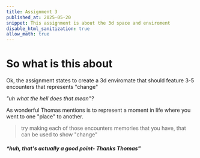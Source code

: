 ```yaml
---
title: Assignment 3
published_at: 2025-05-20
snippet: This assignment is about the 3d space and enviroment
disable_html_sanitization: true
allow_math: true
---
```

# So what is this about
Ok, the assignment states to create a 3d enviromate that should feature 3-5 encounters that represents "change"

*"uh what the hell does that mean"?*

As wonderful Thomas mentions is to represent a moment in life where you went to one "place" to another. 
> try making each of those encounters memories that you have, that can be used to show "change" 
##### *huh, that's actually a good point- Thanks Thomas"
